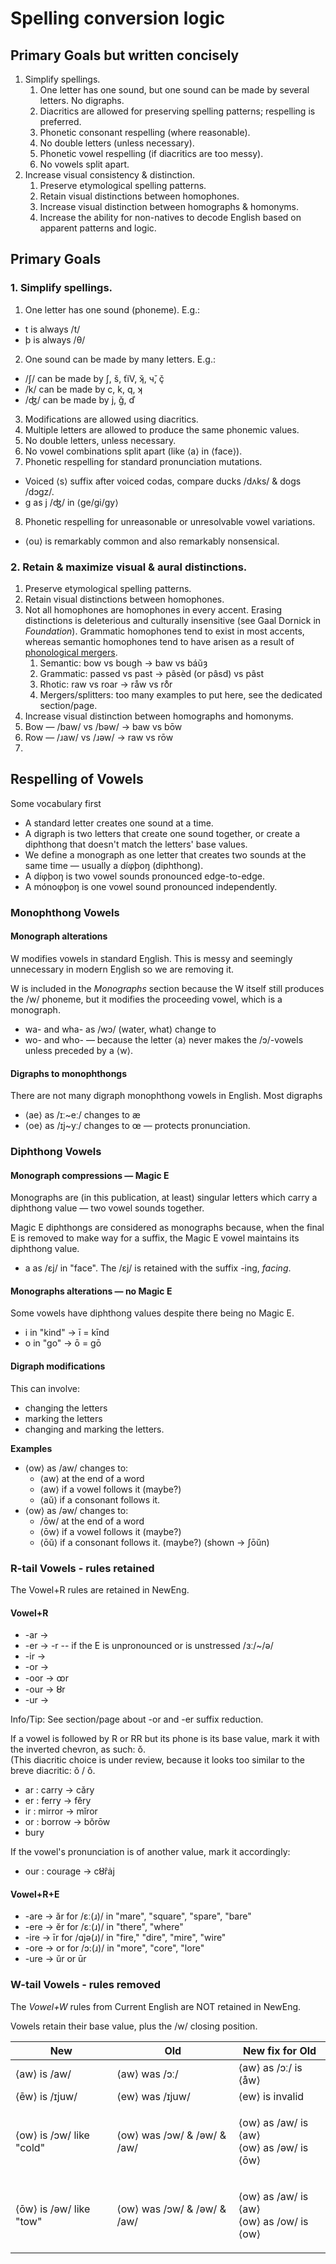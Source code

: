 # Spelling conversion logic

## Primary Goals but written concisely

1. Simplify spellings.
   1. One letter has one sound, but one sound can be made by several letters. No digraphs.
   2. Diacritics are allowed for preserving spelling patterns; respelling is preferred.
   3. Phonetic consonant respelling (where reasonable).
   4. No double letters (unless necessary).
   5. Phonetic vowel respelling (if diacritics are too messy).
   6. No vowels split apart.
2. Increase visual consistency & distinction.
   1. Preserve etymological spelling patterns.
   2. Retain visual distinctions between homophones.
   3. Increase visual distinction between homographs & homonyms.
   4. Increase the ability for non-natives to decode English based on apparent patterns and logic.

## Primary Goals

### 1. Simplify spellings.

1. One letter has one sound (phoneme). E.g.:

* t is always /t/
* þ is always /θ/

2. One sound can be made by many letters. E.g.:

* /ʃ/ can be made by ʃ, š, ťiV, ʞ̌, ч̌, ç̌
* /k/ can be made by c, k, q, ʞ
* /ʤ/ can be made by j, ǧ, ď

3. Modifications are allowed using diacritics.
4. Multiple letters are allowed to produce the same phonemic values.
5. No double letters, unless necessary.
6. No vowel combinations split apart (like ⟨a⟩ in ⟨face⟩).
7. Phonetic respelling for standard pronunciation mutations.

* Voiced ⟨s⟩ suffix after voiced codas, compare ducks /dʌks/ & dogs /dɔɡz/.
* g as j /ʤ/ in ⟨ge/gi/gy⟩

8. Phonetic respelling for unreasonable or unresolvable vowel variations.

* ⟨ou⟩ is remarkably common and also remarkably nonsensical.

### 2. Retain & maximize visual & aural distinctions.

1. Preserve etymological spelling patterns.
2. Retain visual distinctions between homophones.
3. Not all homophones are homophones in every accent. Erasing distinctions is deleterious and culturally insensitive (see Gaal Dornick in _Foundation_). Grammatic homophones tend to exist in most accents, whereas semantic homophones tend to have arisen as a result of [phonological mergers](https://en.wikipedia.org/wiki/Category:Splits_and_mergers_in_English_phonology).
   1. Semantic: bow vs bough → baw vs báŭȝ
   2. Grammatic: passed vs past → pâsèd (or pâsd) vs pâst
   3. Rhotic: raw vs roar → råw vs ro̊r
   4. Mergers/splitters: too many examples to put here, see the dedicated section/page.
4. Increase visual distinction between homographs and homonyms.
5. Bow — /baw/ vs /bəw/ → baw vs bōw
6. Row — /ɹaw/ vs /ɹəw/ → raw vs rōw
7.

## Respelling of Vowels

Some vocabulary first

* A standard letter creates one sound at a time.
* A digraph is two letters that create one sound together, or create a diphthong that doesn't match the letters' base values.
* We define a monograph as one letter that creates two sounds at the same time — usually a díφþoŋ (diphthong).
* A díφþoŋ is two vowel sounds pronounced edge-to-edge.
* A mónoφþoŋ is one vowel sound pronounced independently.

### Monophthong Vowels

#### Monograph alterations

W modifies vowels in standard Eŋglish. This is messy and seemingly unnecessary in modern Eŋglish so we are removing it.

W is included in the _Monographs_ section because the W itself still produces the /w/ phoneme, but it modifies the proceeding vowel, which is a monograph.

* wa- and wha- as /wɔ/ (water, what) change to
* wo- and who- — because the letter ⟨a⟩ never makes the /ɔ/-vowels unless preceded by a ⟨w⟩.

#### Digraphs to monophthongs

There are not many digraph monophthong vowels in English. Most digraphs

* ⟨ae⟩ as /ɪː\~eː/ changes to æ
* ⟨oe⟩ as /ɪj\~yː/ changes to œ — protects pronunciation.

### Diphthong Vowels

#### Monograph compressions — Magic E

Monographs are (in this publication, at least) singular letters which carry a diphthong value — two vowel sounds together.

Magic E diphthongs are considered as monographs because, when the final E is removed to make way for a suffix, the Magic E vowel maintains its diphthong value.

* a as /ɛj/ in "face". The /ɛj/ is retained with the suffix -ing, _facing_.

#### Monographs alterations — no Magic E

Some vowels have diphthong values despite there being no Magic E.

* i in "kind" → ī = kīnd
* o in "go" → ō = gō

#### Digraph modifications

This can involve:

* changing the letters
* marking the letters
* changing and marking the letters.

**Examples**

* ⟨ow⟩ as /aw/ changes to:
  * ⟨aw⟩ at the end of a word
  * ⟨aw⟩ if a vowel follows it (maybe?)
  * ⟨aŭ⟩ if a consonant follows it.
* ⟨ow⟩ as /əw/ changes to:
  * /ōw/ at the end of a word
  * ⟨ōw⟩ if a vowel follows it (maybe?)
  * ⟨ōŭ⟩ if a consonant follows it. (maybe?) (shown → ʃōŭn)

### R-tail Vowels - rules retained

The Vowel+R rules are retained in NewEng.

#### Vowel+R

* -ar →
* -er → -r -- if the E is unpronounced or is unstressed /ɜː/\~/ə/
* -ir →
* -or →
* -oor → ꝏr
* -our → ȣr
* -ur →

Info/Tip: See section/page about -or and -er suffix reduction.

If a vowel is followed by R or RR but its phone is its base value, mark it with the inverted chevron, as such: ǒ.\
(This diacritic choice is under review, because it looks too similar to the breve diacritic: ŏ / ǒ.

* ar : carry → cǎry
* er : ferry → fěry
* ir : mirror → mǐror
* or : borrow → bǒrōw
* bury

If the vowel's pronunciation is of another value, mark it accordingly:

* our : courage → cȣ̂rȧj

#### Vowel+R+E

* -are → ăr for /ɛː(ɹ)/ in "mare", "square", "spare", "bare"
* -ere → ĕr for /ɛː(ɹ)/ in "there", "where"
* -ire → īr for /ɑjə(ɹ)/ in "fire," "dire", "mire", "wire"
* -ore → or for /ɔ:(ɹ)/ in "more", "core", "lore"
* -ure → ŭr or ūr

### W-tail Vowels - rules removed

The _Vowel+W_ rules from Current English are NOT retained in NewEng.

Vowels retain their base value, plus the /w/ closing position.

| New                      | Old                         | New fix for Old                                      |
| ------------------------ | --------------------------- | ---------------------------------------------------- |
| ⟨aw⟩ is /aw/             | ⟨aw⟩ was /ɔː/               | ⟨aw⟩ as /ɔː/ is ⟨åw⟩                                |
| ⟨ēw⟩ is /ɪjuw/          | ⟨ew⟩ was /ɪjuw/             | ⟨ew⟩ is invalid                                      |
| ⟨ow⟩ is /ɔw/ like "cold" | ⟨ow⟩ was /ɔw/ & /əw/ & /aw/ | <p>⟨ow⟩ as /aw/ is ⟨aw⟩<br>⟨ow⟩ as /əw/ is ⟨ōw⟩</p> |
| ⟨ōw⟩ is /əw/ like "tow" | ⟨ow⟩ was /ɔw/ & /əw/ & /aw/ | <p>⟨ow⟩ as /aw/ is ⟨aw⟩<br>⟨ow⟩ as /ow/ is ⟨ow⟩</p>  |
